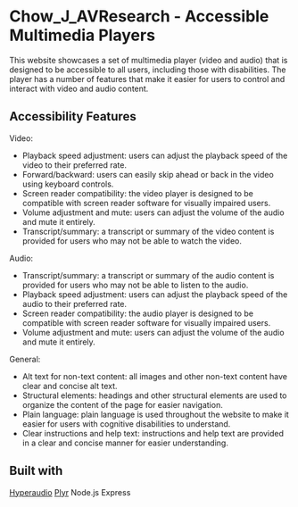 # Chow_J_AVResearch - Accessible Multimedia Players

This website showcases a set of multimedia player (video and audio) that is designed to be accessible to all users, including those with disabilities. The player has a number of features that make it easier for users to control and interact with video and audio content.

## Accessibility Features

Video:
- Playback speed adjustment: users can adjust the playback speed of the video to their preferred rate.
- Forward/backward: users can easily skip ahead or back in the video using keyboard controls.
- Screen reader compatibility: the video player is designed to be compatible with screen reader software for visually impaired users.
- Volume adjustment and mute: users can adjust the volume of the audio and mute it entirely.
- Transcript/summary: a transcript or summary of the video content is provided for users who may not be able to watch the video.

Audio:
- Transcript/summary: a transcript or summary of the audio content is provided for users who may not be able to listen to the audio.
- Playback speed adjustment: users can adjust the playback speed of the audio to their preferred rate.
- Screen reader compatibility: the audio player is designed to be compatible with screen reader software for visually impaired users.
- Volume adjustment and mute: users can adjust the volume of the audio and mute it entirely.

General:
- Alt text for non-text content: all images and other non-text content have clear and concise alt text.
- Structural elements: headings and other structural elements are used to organize the content of the page for easier navigation.
- Plain language: plain language is used throughout the website to make it easier for users with cognitive disabilities to understand.
- Clear instructions and help text: instructions and help text are provided in a clear and concise manner for easier understanding.
  
## Built with

[Hyperaudio](https://github.com/hyperaudio/hyperaudio-lite) 
[Plyr](https://github.com/sampotts/plyr)
Node.js
Express 
